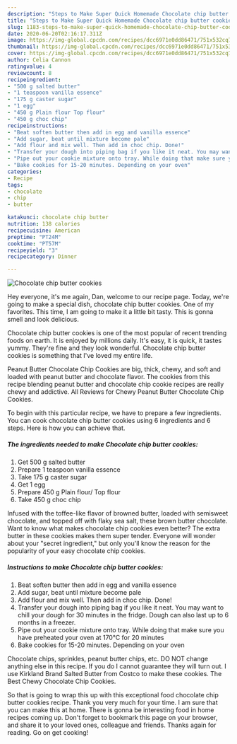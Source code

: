 ```yaml
---
description: "Steps to Make Super Quick Homemade Chocolate chip butter cookies"
title: "Steps to Make Super Quick Homemade Chocolate chip butter cookies"
slug: 1183-steps-to-make-super-quick-homemade-chocolate-chip-butter-cookies
date: 2020-06-20T02:16:17.311Z
image: https://img-global.cpcdn.com/recipes/dcc6971e0dd86471/751x532cq70/chocolate-chip-butter-cookies-recipe-main-photo.jpg
thumbnail: https://img-global.cpcdn.com/recipes/dcc6971e0dd86471/751x532cq70/chocolate-chip-butter-cookies-recipe-main-photo.jpg
cover: https://img-global.cpcdn.com/recipes/dcc6971e0dd86471/751x532cq70/chocolate-chip-butter-cookies-recipe-main-photo.jpg
author: Celia Cannon
ratingvalue: 4
reviewcount: 8
recipeingredient:
- "500 g salted butter"
- "1 teaspoon vanilla essence"
- "175 g caster sugar"
- "1 egg"
- "450 g Plain flour Top flour"
- "450 g choc chip"
recipeinstructions:
- "Beat soften butter then add in egg and vanilla essence"
- "Add sugar, beat until mixture become pale"
- "Add flour and mix well. Then add in choc chip. Done!"
- "Transfer your dough into piping bag if you like it neat. You may want to chill your dough for 30 minutes in the fridge. Dough can also last up to 6 months in a freezer."
- "Pipe out your cookie mixture onto tray. While doing that make sure you have preheated your oven at 170°C for 20 minutes"
- "Bake cookies for 15-20 minutes. Depending on your oven"
categories:
- Recipe
tags:
- chocolate
- chip
- butter

katakunci: chocolate chip butter 
nutrition: 138 calories
recipecuisine: American
preptime: "PT24M"
cooktime: "PT57M"
recipeyield: "3"
recipecategory: Dinner

---
```



![Chocolate chip butter cookies](https://img-global.cpcdn.com/recipes/dcc6971e0dd86471/751x532cq70/chocolate-chip-butter-cookies-recipe-main-photo.jpg)

Hey everyone, it's me again, Dan, welcome to our recipe page. Today, we're going to make a special dish, chocolate chip butter cookies. One of my favorites. This time, I am going to make it a little bit tasty. This is gonna smell and look delicious.

Chocolate chip butter cookies is one of the most popular of recent trending foods on earth. It is enjoyed by millions daily. It's easy, it is quick, it tastes yummy. They're fine and they look wonderful. Chocolate chip butter cookies is something that I've loved my entire life.

Peanut Butter Chocolate Chip Cookies are big, thick, chewy, and soft and loaded with peanut butter and chocolate flavor. The cookies from this recipe blending peanut butter and chocolate chip cookie recipes are really chewy and addictive. All Reviews for Chewy Peanut Butter Chocolate Chip Cookies.


To begin with this particular recipe, we have to prepare a few ingredients. You can cook chocolate chip butter cookies using 6 ingredients and 6 steps. Here is how you can achieve that.

<!--inarticleads1-->

##### The ingredients needed to make Chocolate chip butter cookies:

1. Get 500 g salted butter
1. Prepare 1 teaspoon vanilla essence
1. Take 175 g caster sugar
1. Get 1 egg
1. Prepare 450 g Plain flour/ Top flour
1. Take 450 g choc chip


Infused with the toffee-like flavor of browned butter, loaded with semisweet chocolate, and topped off with flaky sea salt, these brown butter chocolate. Want to know what makes chocolate chip cookies even better? The extra butter in these cookies makes them super tender. Everyone will wonder about your &#34;secret ingredient,&#34; but only you&#39;ll know the reason for the popularity of your easy chocolate chip cookies. 

<!--inarticleads2-->

##### Instructions to make Chocolate chip butter cookies:

1. Beat soften butter then add in egg and vanilla essence
1. Add sugar, beat until mixture become pale
1. Add flour and mix well. Then add in choc chip. Done!
1. Transfer your dough into piping bag if you like it neat. You may want to chill your dough for 30 minutes in the fridge. Dough can also last up to 6 months in a freezer.
1. Pipe out your cookie mixture onto tray. While doing that make sure you have preheated your oven at 170°C for 20 minutes
1. Bake cookies for 15-20 minutes. Depending on your oven


Chocolate chips, sprinkles, peanut butter chips, etc. DO NOT change anything else in this recipe. If you do I cannot guarantee they will turn out. I use Kirkland Brand Salted Butter from Costco to make these cookies. The Best Chewy Chocolate Chip Cookies. 

So that is going to wrap this up with this exceptional food chocolate chip butter cookies recipe. Thank you very much for your time. I am sure that you can make this at home. There is gonna be interesting food in home recipes coming up. Don't forget to bookmark this page on your browser, and share it to your loved ones, colleague and friends. Thanks again for reading. Go on get cooking!
